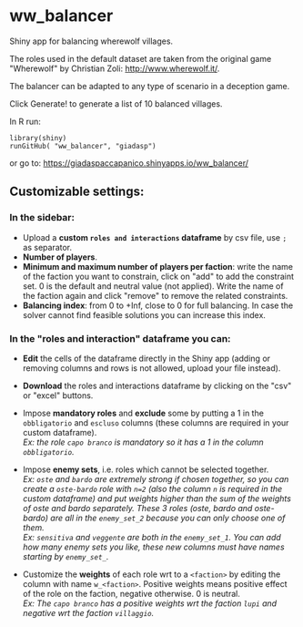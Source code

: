 # ww_balancer
Shiny app for balancing wherewolf villages.

The roles used in the default dataset are taken from the original game "Wherewolf" by Christian Zoli: http://www.wherewolf.it/.

The balancer can be adapted to any type of scenario in a deception game.

Click Generate! to generate a list of 10 balanced villages.

In R run:
```
library(shiny)
runGitHub( "ww_balancer", "giadasp")
``` 
or go to:
https://giadaspaccapanico.shinyapps.io/ww_balancer/

## Customizable settings:

### In the sidebar:
- Upload a **custom `roles and interactions` dataframe** by csv file, use `;` as separator.
- **Number of players**.
- **Minimum and maximum number of players per faction**: write the name of the faction you want to constrain, click on "add" to add the constraint set. 0 is the default and neutral value (not applied). Write the name of the faction again and click "remove" to remove the related constraints.
- **Balancing index**: from 0 to +Inf, close to 0 for full balancing. In case the solver cannot find feasible solutions you can increase this index. 

### In the "roles and interaction" dataframe you can:
- **Edit** the cells of the dataframe directly in the Shiny app (adding or removing columns and rows is not allowed, upload your file instead).

- **Download** the roles and interactions dataframe by clicking on the "csv" or "excel" buttons.

- Impose **mandatory roles** and **exclude** some by putting a 1 in the `obbligatorio` and `escluso` columns (these columns are required in your custom dataframe). <br/> 
*Ex: the role `capo branco` is mandatory so it has a 1 in the column `obbligatorio`.*

- Impose **enemy sets**, i.e. roles which cannot be selected together. <br/>
*Ex: `oste` and `bardo` are extremely strong if chosen together, so you can create a `oste-bardo` role with `n=2` (also the column `n` is required in the custom dataframe) and put weights higher than the sum of the weights of oste and bardo separately. These 3 roles (oste, bardo and oste-bardo) are all in the `enemy_set_2` because you can only choose one of them.* <br/> 
*Ex: `sensitiva` and `veggente` are both in the `enemy_set_1`. You can add how many enemy sets you like, these new columns must have names starting by `enemy_set_`.*

- Customize the **weights** of each role wrt to a `<faction>` by editing the column with name `w_<faction>`. Positive weights means positive effect of the role on the faction, negative otherwise. 0 is neutral. <br/> 
*Ex: The `capo branco` has a positive weights wrt the faction `lupi` and negative wrt the faction `villaggio`.*

